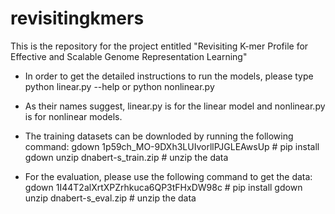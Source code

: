 # revisitingkmers
This is the repository for the project entitled "Revisiting K-mer Profile for Effective and Scalable Genome Representation Learning"

+ In order to get the detailed instructions to run the models, please type
python linear.py --help or python nonlinear.py

+ As their names suggest, linear.py is for the linear model and nonlinear.py is for nonlinear models.

+ The training datasets can be downloded by running the following command:
gdown 1p59ch_MO-9DXh3LUIvorllPJGLEAwsUp # pip install gdown
unzip dnabert-s_train.zip  # unzip the data

+ For the evaluation, please use the following command to get the data:
gdown 1I44T2alXrtXPZrhkuca6QP3tFHxDW98c # pip install gdown
unzip dnabert-s_eval.zip  # unzip the data
